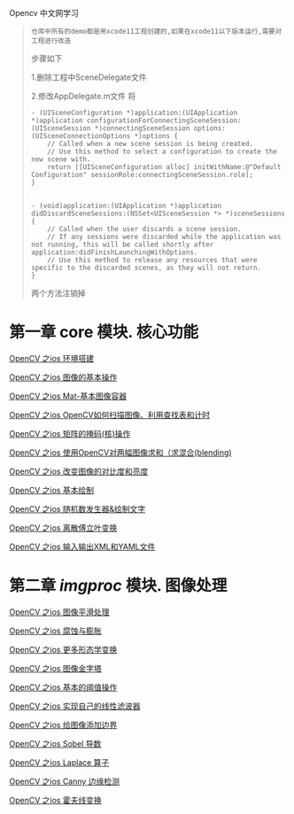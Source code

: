 Opencv 中文网学习



> `仓库中所有的demo都是用xcode11工程创建的,如果在xcode11以下版本运行,需要对工程进行改造`
>
> 步骤如下
>
> 1.删除工程中SceneDelegate文件
>
> 2.修改AppDelegate.m文件  将
>
> ```
> - (UISceneConfiguration *)application:(UIApplication *)application configurationForConnectingSceneSession:(UISceneSession *)connectingSceneSession options:(UISceneConnectionOptions *)options {
>     // Called when a new scene session is being created.
>     // Use this method to select a configuration to create the new scene with.
>     return [[UISceneConfiguration alloc] initWithName:@"Default Configuration" sessionRole:connectingSceneSession.role];
> }
> 
> 
> - (void)application:(UIApplication *)application didDiscardSceneSessions:(NSSet<UISceneSession *> *)sceneSessions {
>     // Called when the user discards a scene session.
>     // If any sessions were discarded while the application was not running, this will be called shortly after application:didFinishLaunchingWithOptions.
>     // Use this method to release any resources that were specific to the discarded scenes, as they will not return.
> }
> ```
>
> 两个方法注销掉





# 第一章 core 模块. 核心功能

[OpenCV 之ios 环境搭建](/OpenCVFirstProject)

[OpenCV 之ios 图像的基本操作](/OpenCVMatTest)

[OpenCV 之ios Mat-基本图像容器](/OpenCVFirstChapter-Mat)

[OpenCV 之ios OpenCV如何扫描图像、利用查找表和计时](/OpenCVFirstChapter-scanImage)

[OpenCV 之ios 矩阵的掩码(核)操作](/OpenCVFirstChapter-kern)

[OpenCV 之ios  使用OpenCV对两幅图像求和（求混合(blending)](/OpenCVFirstChapter-blending)

[OpenCV 之ios 改变图像的对比度和亮度](/OpenCVFirstChapter-ContrastAndBrightness)

[OpenCV 之ios 基本绘制](/OpenCVFirstChapter-baseDraw)

[OpenCV 之ios 随机数发生器&绘制文字](/OpenCVFirstChapter-randomGeneratorAndText)

[OpenCV 之ios 离散傅立叶变换](/OpenCVFirstChapter-discrete_fourier_transform)

[OpenCV 之ios 输入输出XML和YAML文件](/OpenCVFirstChapter-xmlAndYml)



# 第二章 *imgproc* 模块. 图像处理

[OpenCV 之ios 图像平滑处理](/OpenCVSecondChapter-imageDeal)

[OpenCV 之ios 腐蚀与膨胀](/OpenCVSecondChapter-erodeAndDilate)

[OpenCV 之ios 更多形态学变换](/OpenCVSecondChapter-moreState)

[OpenCV 之ios 图像金字塔](/OpenCVSecondChapter-pyramids)

[OpenCV 之ios 基本的阈值操作](/OpenCVSecondChapter-threshold)

[OpenCV 之ios 实现自己的线性滤波器](/OpenCVSecondChapter-filter)

[OpenCV 之ios 给图像添加边界](/OpenCVSecondChapter-copyMakeBorder)

[OpenCV 之ios  Sobel 导数](OpenCVSecondChapter-Sobel)

[OpenCV 之ios Laplace 算子](OpenCVSecondChapter-Laplace)

[OpenCV 之ios Canny 边缘检测](OpenCVSecondChapter-Canny)

[OpenCV 之ios 霍夫线变换](/OpenCVSecondChapter-hough_lines)

# 



